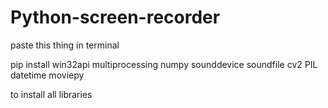 # Python-screen-recorder
paste this thing in terminal

pip install win32api multiprocessing numpy sounddevice soundfile cv2 PIL datetime moviepy

to install all libraries 
